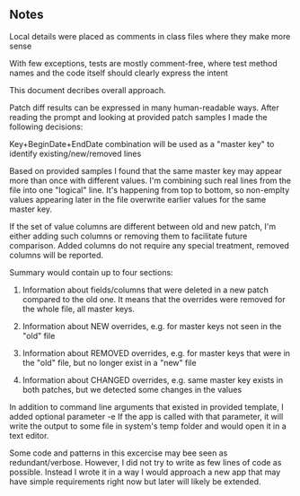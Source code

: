## Notes

Local details were placed as comments in class files where they make more sense

With few exceptions, tests are mostly comment-free, where test method names and the code itself should clearly express the intent

This document decribes overall approach.

Patch diff results can be expressed in many human-readable ways. 
After reading the prompt and looking at provided patch samples I made the following decisions:

Key+BeginDate+EndDate combination will be used as a "master key" to identify existing/new/removed lines

Based on provided samples I found that the same master key may appear more than once with different values.
I'm combining such real lines from the file into one "logical" line. It's happening from top to bottom,
so non-emplty values appearing later in the file overwrite earlier values for the same master key.

If the set of value columns are different between old and new patch, I'm either adding such columns or
removing them to facilitate future comparison. Added columns do not require any special treatment, 
removed columns will be reported.

Summary would contain up to four sections:

1. Information about fields/columns that were deleted in a new patch compared to the old one.
It means that the overrides were removed for the whole file, all master keys.

2. Information about NEW overrides, e.g. for master keys not seen in the "old" file

3. Information about REMOVED overrides, e.g. for master keys that were in the "old" file, but
no longer exist in a "new" file

4. Information about CHANGED overrides, e.g. same master key exists in both patches, but we detected some 
changes in the values

In addition to command line arguments that existed in provided template, I added optional parameter -e
If the app is called with that parameter, it will write the output to some file in system's temp folder
and would open it in a text editor. 

Some code and patterns in this excercise may bee seen as redundant/verbose. However, I did not try to 
write as few lines of code as possible. Instead I wrote it in a way I would approach a new app that
may have simple requirements right now but later will likely be extended. 
